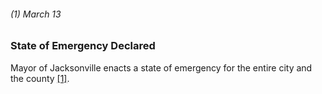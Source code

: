 ###### (1) March 13

### State of Emergency Declared

Mayor of Jacksonville enacts a state of emergency for the entire city and the county [[1]](https://www.jaxdailyrecord.com/article/covid-19-timeline-key-events-in-the-coronavirus-pandemic-in-northeast-florida).